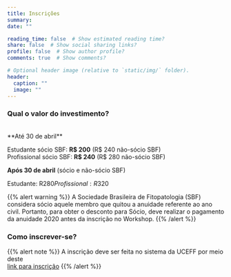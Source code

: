 ```yaml
---
title: Inscrições 
summary: 
date: ""

reading_time: false  # Show estimated reading time?
share: false  # Show social sharing links?
profile: false  # Show author profile?
comments: true  # Show comments?

# Optional header image (relative to `static/img/` folder).
header:
  caption: ""
  image: ""
---
```


<h3>Qual o valor do investimento?</h3>

<br>
**Até 30 de abril**

Estudante sócio SBF:      **R$ 200**  (R$ 240 não-sócio SBF)  
Profissional sócio SBF:   **R$ 240**  (R$ 280 não-sócio SBF)


**Após 30 de abril** (sócio e não-sócio SBF)  

Estudante: R$280  
Profissional: R$320

{{% alert warning %}}
A Sociedade Brasileira de Fitopatologia (SBF) considera sócio aquele membro que quitou a anuidade referente ao ano civil. Portanto, para obter o desconto para Sócio, deve realizar o pagamento da anuidade 2020 antes da inscrição no Workshop.
{{% /alert  %}}


<h3>Como inscrever-se?</h3>

{{% alert note %}}
A inscrição deve ser feita no sistema da UCEFF por meio deste   
[link para inscrição](https://eventos.uceff.edu.br/users/login)
{{% /alert  %}}





